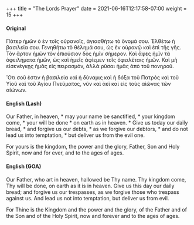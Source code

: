 +++
title = "The Lords Prayer"
date =  2021-06-16T12:17:58-07:00
weight = 15
+++

#### Original

Πάτερ ἡμῶν ὁ ἐν τοῖς οὐρανοῖς, ἁγιασθήτω
τὸ ὄνομά σου. Ἐλθέτω ἡ βασιλεία σου. Γενηθήτω
τὸ θέλημά σου, ὡς ἐν οὐρανῷ καὶ ἐπὶ τῆς γῆς.
Τὸν ἄρτον ἡμῶν τὸν ἐπιούσιον δὸς ἡμῖν σήμερον.
Καὶ ἄφες ἡμῖν τὰ ὀφειλήματα ἡμῶν, ὡς καὶ ἡμεῖς
ἀφίεμεν τοῖς ὀφειλέταις ἡμῶν. Καὶ μὴ εἰσενέγκῃς
ἡμᾶς εἰς πειρασμόν, ἀλλὰ ρῦσαι ἡμᾶς ἀπὸ τοῦ
πονηροῦ.

Ὅτι σοῦ ἐστιν ἡ βασιλεία καὶ ἡ δύναμις καὶ
ἡ δόξα τοῦ Πατρὸς καὶ τοῦ Υἱοῦ καὶ τοῦ Ἁγίου
Πνεύματος, νῦν καὶ ἀεὶ καὶ εἰς τοὺς αἰῶνας τῶν
αἰώνων.

#### English (Lash)

Our Father, in heaven, *
may your name be sanctified, *
your kingdom come, * your will be
done * on earth as in heaven. *
Give us today our daily bread, * and
forgive us our debts, * as we forgive
our debtors, * and do not lead
us into temptation, * but deliver us
from the evil one.


For yours is the kingdom,
the power and the glory, Father,
Son and Holy Spirit, now and
for ever, and to the ages of ages.

#### English (GOA)

Our Father, who art in heaven, hallowed be
Thy name. Thy kingdom come, Thy will be done,
on earth as it is in heaven. Give us this day our
daily bread; and forgive us our trespasses, as we
forgive those who trespass against us. And lead us
not into temptation, but deliver us from evil.

For Thine is the Kingdom and the power and
the glory, of the Father and of the Son and of the
Holy Spirit, now and forever and to the ages of
ages.